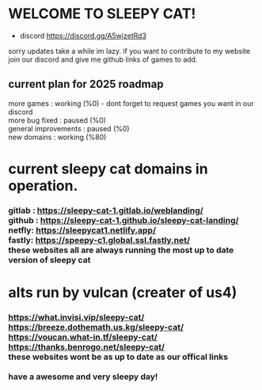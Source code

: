  # WELCOME TO SLEEPY CAT!<br>

- discord https://discord.gg/A5wjzetRd3<br>

sorry updates take a while im lazy. if you want to contribute to my website join our discord and give me github links of games to add.<br>


## current plan for 2025 roadmap<br>
more games : working (%0) - dont forget to request games you want in our discord <br>
more bug fixed : paused (%0) <br>
general improvements :  paused (%0)<br>
new domains : working (%80)<br>
# current sleepy cat domains in operation.<br>
<h3>
gitlab : <a href="https://sleepy-cat-1.gitlab.io/weblanding/">https://sleepy-cat-1.gitlab.io/weblanding/</a><br>
github : <a href="https://sleepy-cat-1.github.io/sleepy-cat-landing/">https://sleepy-cat-1.github.io/sleepy-cat-landing/</a><br>
netfly: <a href="https://sleepycat1.netlify.app/">https://sleepycat1.netlify.app/</a><br>
fastly: <a href="https://speepy-c1.global.ssl.fastly.net/">https://speepy-c1.global.ssl.fastly.net/</a><br>
these websites all are always running the most up to date version of sleepy cat

# alts run by vulcan (creater of us4)
<h3>
<a href="https://what.invisi.vip/sleepy-cat/">https://what.invisi.vip/sleepy-cat/</a><br>
<a href="https://breeze.dothemath.us.kg/sleepy-cat/">https://breeze.dothemath.us.kg/sleepy-cat/</a><br>
<a href="https://voucan.what-in.tf/sleepy-cat/">https://voucan.what-in.tf/sleepy-cat/</a><br>
<a href="https://thanks.benrogo.net/sleepy-cat/">https://thanks.benrogo.net/sleepy-cat/</a><br>
these websites wont be as up to date as our offical links<br>
<br>have a awesome and very sleepy day!<br>
